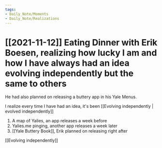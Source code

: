 ```yaml
---
tags:
- Daily_Note/Moments
- Daily_Note/Realizations
---
```


# [[2021-11-12]] Eating Dinner with Erik Boesen, realizing how lucky I am and how I have always had an idea evolving independently but the same to others


He had also planned on releasing a buttery app in his Yale Menus.


I realize every time I have had an idea, it's been [[Evolving independently | evolved independently]]

1. A map of Yalies, an app releases a week before
2. Yalies.me pinging, another app releases a week later
3. [[Yale Buttery Book]], Erik planned on releasing right after

[[Evolving independently]]